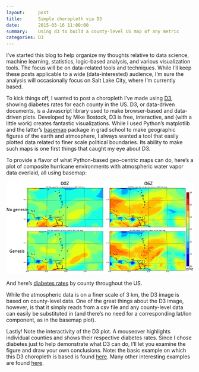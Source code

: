 ```yaml
---
layout:     post
title:      Simple choropleth via D3
date:       2015-03-16 11:00:00
summary:    Using d3 to build a county-level US map of any metric 
categories: D3
---
```


I’ve started this blog to help organize my thoughts relative to data science, machine learning, statistics, logic-based analysis, and various visualization tools. The focus will be on data-related tools and techniques. While I’ll keep these posts applicable to a wide (data-interested) audience, I’m sure the analysis will occasionally focus on Salt Lake City, where I’m currently based.

To kick things off, I wanted to post a choropleth I’ve made using [D3](https://d3js.org/), showing diabetes rates for each county in the US. D3, or data-driven documents, is a Javascript library used to make browser-based and data-driven plots. Developed by Mike Bostock, D3 is free, interactive, and (with a little work) creates fantastic visualizations. While I used Python’s matplotlib and the latter’s [basemap](http://matplotlib.org/basemap/users/intro.html) package in grad school to make geographic figures of the earth and atmosphere, I always wanted a tool that easily plotted data related to finer scale political boundaries. Its ability to make such maps is one first things that caught my eye about D3.

To provide a flavor of what Python-based geo-centric maps can do, here’s a plot of composite hurricane environments with atmospheric water vapor data overlaid, all using basemap:

![Basemap](/images/basemap_fourpanel.png)

And here’s [diabetes rates](http://www.cdc.gov/diabetes/atlas/countydata/County_ListofIndicators.html) by county throughout the US.

<script src="https://d3js.org/d3.v3.min.js"></script>
<script>
var width = 450,
    height = 300;

var rateById = d3.map();

var quantize = d3.scale.quantize()
    .domain([0, .15])
    .range(d3.range(9).map(function(i) { return "q" + i + "-9"; }));

var projection = d3.geo.albersUsa()
    .scale(640)
    .translate([width / 2, height / 2]);

var path = d3.geo.path()
    .projection(projection);

var svg = d3.select("div#example").selectAll("svg")
    .attr("width", width)
    .attr("height", height);
    
queue()
    .defer(d3.json, "/data/us.json")
    .defer(d3.csv, "/data/diabetes_2012.csv", function(d) { rateById.set(d.id, +d.rate); })
    .await(ready);

function ready(error, us) {
  svg.append("g")
      .attr("class", "counties")
    .selectAll("path")
      .data(topojson.feature(us, us.objects.counties).features)
      .enter().append("path")
      .attr("class", function(d) { return quantize(rateById.get(d.id)); })
      .attr("d", path)
      .on("mouseover", function(d) {
        d3.select(this.parentNode.appendChild(this)).transition().duration(300)
        .style({'stroke-opacity':1,'stroke':'#F00'})
      })
      .on("mouseout", function(d) {
        d3.select(this.parentNode.appendChild(this)).transition().duration(300)
        .style({'stroke-opacity':0.2,'stroke':'#eee'})
      })
     .append("svg:title")
       .text(function(d) {  return rateById.get(d.id); });
     
      //console.log(rateById.get(d.id));

  svg.append("path")
      .datum(topojson.mesh(us, us.objects.states, function(a, b) { return a !== b; }))
      .attr("class", "states")
      .attr("d", path)
}

//d3.select(div#example).style("height", height + "px").selectAll("svg");
</script>
<div id="example"></div>

While the atmospheric data is on a finer scale of 3 km, the D3 image is based on county-level data. One of the great things about the D3 image, however, is that it simply reads from a csv file and any county-level data can easily be substituted in (and there’s no need for a corresponding lat/lon component, as in the basemap plot).

Lastly! Note the interactivity of the D3 plot. A mouseover highlights individual counties and shows their respective diabetes rates. Since I chose diabetes just to help demonstrate what D3 can do, I’ll let you examine the figure and draw your own conclusions.
Note: the basic example on which this D3 choropleth is based is found [here](http://bl.ocks.org/mbostock/4060606). Many other interesting examples are found [here](https://github.com/mbostock/d3/wiki/Gallery).
